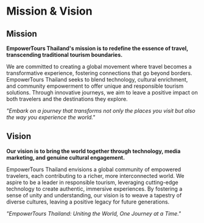 # Mission & Vision

## Mission

**EmpowerTours Thailand's mission is to redefine the essence of travel, transcending traditional tourism boundaries.**

We are committed to creating a global movement where travel becomes a transformative experience, fostering connections that go beyond borders. EmpowerTours Thailand seeks to blend technology, cultural enrichment, and community empowerment to offer unique and responsible tourism solutions. Through innovative journeys, we aim to leave a positive impact on both travelers and the destinations they explore.

*"Embark on a journey that transforms not only the places you visit but also the way you experience the world."*

## Vision

**Our vision is to bring the world together through technology, media marketing, and genuine cultural engagement.**

EmpowerTours Thailand envisions a global community of empowered travelers, each contributing to a richer, more interconnected world. We aspire to be a leader in responsible tourism, leveraging cutting-edge technology to create authentic, immersive experiences. By fostering a sense of unity and understanding, our vision is to weave a tapestry of diverse cultures, leaving a positive legacy for future generations.

*"EmpowerTours Thailand: Uniting the World, One Journey at a Time."*

